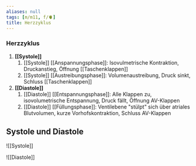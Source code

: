 ```yaml
---
aliases: null
tags: [m/m11, f/🫀]
title: Herzzyklus
---
```

### Herzzyklus 
1. **[[Systole]]**
	1. [[Systole]] [[Anspannungsphase]]: Isovulmetrische Kontraktion, Druckanstieg, Öffnung [[Taschenklappen]]
	2. [[Systole]] [[Austreibungsphase]]: Volumenaustreibung, Druck sinkt, Schluss [[Taschenklappen]]
2. **[[Diastole]]**
	1. [[Diastole]] [[Entspannungsphase]]: Alle Klappen zu, isovolumetrische Entspannung, Druck fällt, Öffnung AV-Klappen 
	2. [[Diastole]] [[Füllungsphase]]: Ventilebene "stülpt" sich über atriales Blutvolumen, kurze Vorhofskontraktion, Schluss AV-Klappen

## Systole und Diastole
![[Systole]]

![[Diastole]]